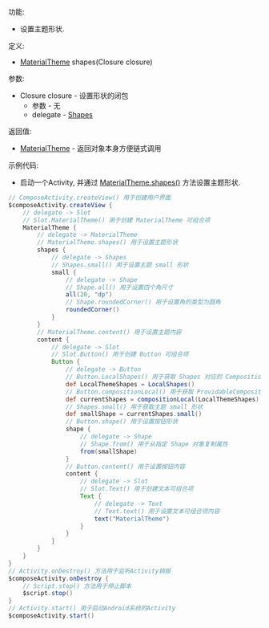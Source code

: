 功能:

+ 设置主题形状.

定义:

+ [MaterialTheme](/API/UI/Compose/Widget/MaterialTheme/README.md) shapes(Closure closure)

参数:

+ Closure closure - 设置形状的闭包
    + 参数 - 无
    + delegate - [Shapes](/API/UI/Compose/Theme/Shape/Shapes/README.md)

返回值:

+ [MaterialTheme](/API/UI/Compose/Widget/MaterialTheme/README.md) - 返回对象本身方便链式调用

示例代码:

+ 启动一个Activity, 并通过 [MaterialTheme.shapes()](/API/UI/Compose/Widget/MaterialTheme/README.md?id=shapes)
  方法设置主题形状.

```groovy
// ComposeActivity.createView() 用于创建用户界面
$composeActivity.createView {
    // delegate -> Slot
    // Slot.MaterialTheme() 用于创建 MaterialTheme 可组合项
    MaterialTheme {
        // delegate -> MaterialTheme
        // MaterialTheme.shapes() 用于设置主题形状
        shapes {
            // delegate -> Shapes
            // Shapes.small() 用于设置主题 small 形状
            small {
                // delegate -> Shape
                // Shape.all() 用于设置四个角尺寸
                all(20, "dp")
                // Shape.roundedCorner() 用于设置角的类型为圆角
                roundedCorner()
            }
        }
        // MaterialTheme.content() 用于设置主题内容
        content {
            // delegate -> Slot
            // Slot.Button() 用于创建 Button 可组合项
            Button {
                // delegate -> Button
                // Button.LocalShapes() 用于获取 Shapes 对应的 CompositionLocal 对象
                def LocalThemeShapes = LocalShapes()
                // Button.compositionLocal() 用于获取 ProvidableCompositionLocal 的值
                def currentShapes = compositionLocal(LocalThemeShapes)
                // Shapes.small() 用于获取主题 small 形状
                def smallShape = currentShapes.small()
                // Button.shape() 用于设置按钮形状
                shape {
                    // delegate -> Shape
                    // Shape.from() 用于从指定 Shape 对象复制属性
                    from(smallShape)
                }
                // Button.content() 用于设置按钮内容
                content {
                    // delegate -> Slot
                    // Slot.Text() 用于创建文本可组合项
                    Text {
                        // delegate -> Text
                        // Text.text() 用于设置文本可组合项内容
                        text("MaterialTheme")
                    }
                }
            }
        }
    }
}
// Activity.onDestroy() 方法用于监听Activity销毁
$composeActivity.onDestroy {
    // Script.stop() 方法用于停止脚本
    $script.stop()
}
// Activity.start() 用于启动Android系统的Activity
$composeActivity.start()
```